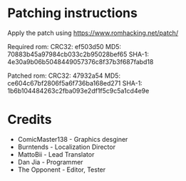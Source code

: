 # Patching instructions
Apply the patch using https://www.romhacking.net/patch/

Required rom:
CRC32: ef503d50
MD5: 70883b45a97984cb033c2b95028bef65
SHA-1: 4e30a9b06b5048449057376c8f37b3f687fabd18

Patched rom:
CRC32: 47932a54
MD5: ce604c67bf2806f5a6f736ba168ed271
SHA-1: 1b6b104484263c2fba093e2df1f5c9c5a1cd4e9e

# Credits
* ComicMaster138 - Graphics desginer
* Burntends - Localization Director
* MattoBii - Lead Translator
* Dan Jia - Programmer
* The Opponent - Editor, Tester
